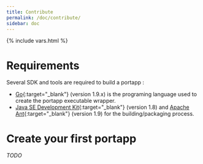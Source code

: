 ```yaml
---
title: Contribute
permalink: /doc/contribute/
sidebar: doc
---
```

{% include vars.html %}

# Requirements

Several SDK and tools are required to build a portapp :

* [Go](https://golang.org){:target="_blank"} (version 1.9.x) is the programing language used to create the portapp executable wrapper.
* [Java SE Development Kit](http://www.oracle.com/technetwork/java/javase/downloads/jdk8-downloads-2133151.html){:target="_blank"} (version 1.8) and [Apache Ant](https://ant.apache.org/){:target="_blank"} (version 1.9) for the building/packaging process. 

# Create your first portapp

_TODO_